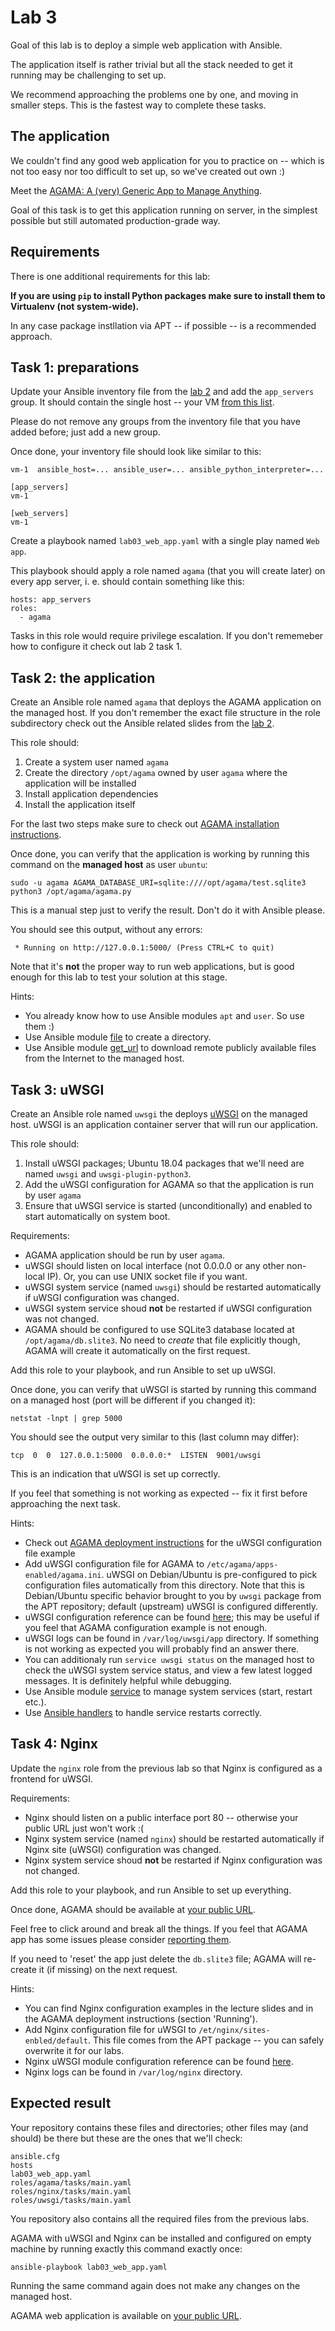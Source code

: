 # Lab 3

Goal of this lab is to deploy a simple web application with Ansible.

The application itself is rather trivial but all the stack needed to get it
running may be challenging to set up.

We recommend approaching the problems one by one, and moving in smaller steps.
This is the fastest way to complete these tasks. 


## The application

We couldn't find any good web application for you to practice on -- which is
not too easy nor too difficult to set up, so we've created out own :)

Meet the
[AGAMA: A (very) Generic App to Manage Anything](https://github.com/hudolejev/agama).

Goal of this task is to get this application running on server, in the simplest
possible but still automated production-grade way.


## Requirements

There is one additional requirements for this lab:

**If you are using `pip` to install Python packages make sure to install them to
Virtualenv (not system-wide).**

In any case package instllation via APT -- if possible -- is a recommended
approach.


## Task 1: preparations

Update your Ansible inventory file from the [lab 2](../02-web-server/lab.md) and
add the `app_servers` group. It should contain the single host -- your VM
[from this list](http://193.40.156.86/vms.html).

Please do not remove any groups from the inventory file that you have added
before; just add a new group.

Once done, your inventory file should look like similar to this:

	vm-1  ansible_host=... ansible_user=... ansible_python_interpreter=...

	[app_servers]
	vm-1

	[web_servers]
	vm-1

Create a playbook named `lab03_web_app.yaml` with a single play named `Web app`.

This playbook should apply a role named `agama` (that you will create later) on
every app server, i. e. should contain something like this:

	hosts: app_servers
	roles:
      - agama

Tasks in this role would require privilege escalation. If you don't rememeber
how to configure it check out lab 2 task 1.


## Task 2: the application

Create an Ansible role named `agama` that deploys the AGAMA application on the
managed host. If you don't remember the exact file structure in the role
subdirectory check out the Ansible related slides from the
[lab 2](../02-web-server).

This role should:
 1. Create a system user named `agama`
 2. Create the directory `/opt/agama` owned by user `agama` where the
    application will be installed
 3. Install application dependencies
 4. Install the application itself

For the last two steps make sure to check out
[AGAMA installation instructions](https://github.com/hudolejev/agama#installation).

Once done, you can verify that the application is working by running this
command on the **managed host** as user `ubuntu`:

	sudo -u agama AGAMA_DATABASE_URI=sqlite:////opt/agama/test.sqlite3 python3 /opt/agama/agama.py

This is a manual step just to verify the result. Don't do it with Ansible
please.

You should see this output, without any errors:

	 * Running on http://127.0.0.1:5000/ (Press CTRL+C to quit)

Note that it's **not** the proper way to run web applications, but is good
enough for this lab to test your solution at this stage.

Hints:
 - You already know how to use Ansible modules `apt` and `user`. So use them :)
 - Use Ansible module
   [file](https://docs.ansible.com/ansible/latest/modules/file_module.html)
   to create a directory.
 - Use Ansible module
   [get_url](https://docs.ansible.com/ansible/latest/modules/get_url_module.html)
   to download remote publicly available files from the Internet to the managed
   host.


## Task 3: uWSGI

Create an Ansible role named `uwsgi` the deploys
[uWSGI](https://uwsgi-docs.readthedocs.io) on the managed host. uWSGI is an
application container server that will run our application.

This role should:
 1. Install uWSGI packages; Ubuntu 18.04 packages that we'll need are named
    `uwsgi` and `uwsgi-plugin-python3`.
 2. Add the uWSGI configuration for AGAMA so that the application is run by user
    `agama`
 4. Ensure that uWSGI service is started (unconditionally) and enabled to start
    automatically on system boot.

Requirements:
 - AGAMA application should be run by user `agama`.
 - uWSGI should listen on local interface (not 0.0.0.0 or any other non-local
   IP). Or, you can use UNIX socket file if you want.
 - uWSGI system service (named `uwsgi`) should be restarted automatically if
   uWSGI configuration was changed.
 - uWSGI system service shoud **not** be restarted if uWSGI configuration was
   not changed.
 - AGAMA should be configured to use SQLite3 database located at
   `/opt/agama/db.slite3`. No need to _create_ that file explicitly though,
   AGAMA will create it automatically on the first request.

Add this role to your playbook, and run Ansible to set up uWSGI.

Once done, you can verify that uWSGI is started by running this command on a
managed host (port will be different if you changed it):

	netstat -lnpt | grep 5000

You should see the output very similar to this (last column may differ):

	tcp  0  0  127.0.0.1:5000  0.0.0.0:*  LISTEN  9001/uwsgi

This is an indication that uWSGI is set up correctly.

If you feel that something is not working as expected -- fix it first before
approaching the next task.

Hints:
 - Check out
   [AGAMA deployment instructions](https://github.com/hudolejev/agama#running)
   for the uWSGI configuration file example
 - Add uWSGI configuration file for AGAMA to
   `/etc/agama/apps-enabled/agama.ini`. uWSGI on Debian/Ubuntu is pre-configured
   to pick configuration files automatically from this directory. Note that this
   is Debian/Ubuntu specific behavior brought to you by `uwsgi` package from the
   APT repository; default (upstream) uWSGI is configured differently.
 - uWSGI configuration reference can be found
   [here](https://uwsgi-docs.readthedocs.io/en/latest/Options.html); this may be
   useful if you feel that AGAMA configuration example is not enough.
 - uWSGI logs can be found in `/var/log/uwsgi/app` directory. If something is
   not working as expected you will probably find an answer there.
 - You can additionaly run `service uwsgi status` on the managed host to check
   the uWSGI system service status, and view a few latest logged messages. It is
   definitely helpful while debugging.
 - Use Ansible module
   [service](https://docs.ansible.com/ansible/latest/modules/service_module.html)
   to manage system services (start, restart etc.).
 - Use
   [Ansible handlers](https://docs.ansible.com/ansible/latest/user_guide/playbooks_intro.html#handlers-running-operations-on-change)
   to handle service restarts correctly.


## Task 4: Nginx

Update the `nginx` role from the previous lab so that Nginx is configured as a
frontend for uWSGI.

Requirements:
 - Nginx should listen on a public interface port 80 -- otherwise your public
   URL just won't work :(
 - Nginx system service (named `nginx`) should be restarted automatically if
   Nginx site (uWSGI) configuration was changed.
 - Nginx system service shoud **not** be restarted if Nginx configuration was
   not changed.

Add this role to your playbook, and run Ansible to set up everything.

Once done, AGAMA should be available at
[your public URL](http://193.40.156.86/vms.html).

Feel free to click around and break all the things. If you feel that AGAMA app
has some issues please consider
[reporting them](https://github.com/hudolejev/agama#contributing).

If you need to 'reset' the app just delete the `db.slite3` file; AGAMA will
re-create it (if missing) on the next request.

Hints:
 - You can find Nginx configuration examples in the lecture slides and in the
   AGAMA deployment instructions (section 'Running').
 - Add Nginx configuration file for uWSGI to `/et/nginx/sites-enbled/default`.
   This file comes from the APT package -- you can safely overwrite it for our
   labs.
 - Nginx uWSGI module configuration reference can be found
   [here](http://nginx.org/en/docs/http/ngx_http_uwsgi_module.html#uwsgi_pass).
 - Nginx logs can be found in `/var/log/nginx` directory.


## Expected result

Your repository contains these files and directories; other files may (and
should) be there but these are the ones that we'll check:

```
ansible.cfg
hosts
lab03_web_app.yaml
roles/agama/tasks/main.yaml
roles/nginx/tasks/main.yaml
roles/uwsgi/tasks/main.yaml
```

You repository also contains all the required files from the previous labs.

AGAMA with uWSGI and Nginx can be installed and configured on empty machine by
running exactly this command exactly once:

	ansible-playbook lab03_web_app.yaml

Running the same command again does not make any changes on the managed host.

AGAMA web application is available on
[your public URL](http://193.40.156.86/vms.html).
